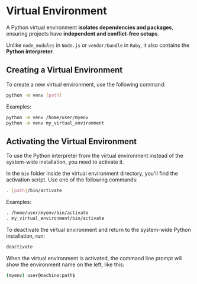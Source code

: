 # Virtual Environment

A Python virtual environment **isolates dependencies and packages**, ensuring projects have **independent and conflict-free setups**.

Unlike `node_modules` in `Node.js` or `vendor/bundle` in `Ruby`, it also contains the **Python interpreter**.

## Creating a Virtual Environment

To create a new virtual environment, use the following command:

```bash
python -m venv [path]
```

Examples:

```bash
python -m venv /home/user/myenv
python -m venv my_virtual_environment
```

## Activating the Virtual Environment

To use the Python interpreter from the virtual environment instead of the system-wide installation, you need to activate it.

In the `bin` folder inside the virtual environment directory, you'll find the activation script. Use one of the following commands:

```bash
. [path]/bin/activate
```

Examples:

```bash
. /home/user/myenv/bin/activate
. my_virtual_environment/bin/activate
```

To deactivate the virtual environment and return to the system-wide Python installation, run:

```bash
deactivate
```

When the virtual environment is activated, the command line prompt will show the environment name on the left, like this:

```bash
(myenv) user@machine:path$ 
```